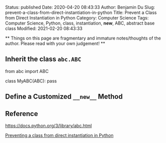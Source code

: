 Status: published
Date: 2020-04-20 08:43:33
Author: Benjamin Du
Slug: prevent-a-class-from-direct-instantiation-in-python
Title: Prevent a Class from Direct Instantiation in Python
Category: Computer Science
Tags: Computer Science, Python, class, instantiation, __new__, ABC, abstract base class
Modified: 2021-02-20 08:43:33

**
Things on this page are fragmentary and immature notes/thoughts of the author.
Please read with your own judgement!
**


## Inherit the class `abc.ABC`

from abc import ABC

class MyABC(ABC):
    pass

## Define a Customized `__new__` Method


## Reference

https://docs.python.org/3/library/abc.html

[Preventing a class from direct instantiation in Python](https://stackoverflow.com/questions/7989042/preventing-a-class-from-direct-instantiation-in-python)
